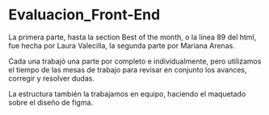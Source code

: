 # Evaluacion_Front-End

La primera parte, hasta la section Best of the month, o la línea 89 del html, fue hecha por Laura Valecilla, la segunda parte por Mariana Arenas.

Cada una trabajó una parte por completo e individualmente, pero utilizamos el tiempo de las mesas de trabajo para revisar en conjunto los avances, corregir y resolver dudas. 

La estructura también la trabajamos en equipo, haciendo el maquetado sobre el diseño de figma.